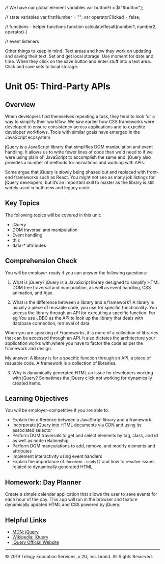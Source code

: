 // We have our global element variables
var buttonEl = $("#button");

// state variables
var firstNumber = "";
var operatorClicked = false;

// functions - helper functions
function calculateResult(number1, number2, operator) {

// event listeners

Other things to keep in mind.  Text areas and how they work on updating and saving their text.  Set and get local storage.  Use moment for date and time.  When they click on the save button and enter stuff into a text area.  Click and save sets to local storage.
 
# Unit 05: Third-Party APIs

## Overview
When developers find themselves repeating a task, they tend to look for a way to simplify their workflow. We saw earlier how CSS frameworks were developed to ensure consistency across applications and to expedite developer workflows. Tools with similar goals have emerged in the JavaScript ecosystem. 

jQuery is a JavaScript library that simplifies DOM manipulation and event handling. It allows us to write fewer lines of code than we'd need to if we were using plain ol' JavaScript to accomplish the same end. jQuery also provides a number of methods for animations and working with APIs.

Some argue that jQuery is slowly being phased out and replaced with front-end frameworks such as React. You might not see as many job listings for jQuery developers, but it’s an important skill to master as the library is still widely used in both new and legacy code. 

## Key Topics
The following topics will be covered in this unit:
* jQuery
* DOM traversal and manipulation
* Event handling
* this
* data-* attributes

## Comprehension Check
You will be employer-ready if you can answer the following questions: 
1. What is jQuery? jQuery is a JavaScript library designed to simplify HTML DOM tree traversal and manipulation, as well as event handling, CSS animation, and Ajax. 

2. What is the difference between a library and a framework? A library is usually a piece of reusable code, you use for specific functionality. You access the library through an API for executing a specific function. For eg You use JDBC as the API to look up the library that deals with database connection, retrieval of data.


When you are speaking of Frameworks, it is more of a collection of libraries that can be accessed through an API.  It also dictates the architecture your application works with,where you have to factor the code as per the framework and design.

My answer:
A library is for a specific function through an API, a piece of resuable code.  A framework is a collection of librairies.

3. Why is dynamically generated HTML an issue for developers working with jQuery?  Sometimes the jQuery click not working for dynamically created items.

## Learning Objectives
You will be employer-competitive if you are able to: 
* Explain the difference between a JavaScript library and a framework
* Incorporate jQuery into HTML documents via CDN and using its associated selector
* Perform DOM traversals to get and select elements by tag, class, and id as well as node relationship
* Perform DOM manipulations to add, remove, and modify elements and attributes
* Implement interactivity using event handlers
* Explain the importance of `document.ready()` and how to resolve issues related to dynamically generated HTML

## Homework: Day Planner
Create a simple calendar application that allows the user to save events for each hour of the day. This app will run in the browser and feature dynamically updated HTML and CSS powered by jQuery.

## Helpful Links
* [MDN: jQuery](https://developer.mozilla.org/en-US/docs/Glossary/jQuery)
* [Wikipedia: jQuery](https://en.wikipedia.org/wiki/JQuery)
* [jQuery Official Website](https://jquery.com/)


- - -
© 2019 Trilogy Education Services, a 2U, Inc. brand. All Rights Reserved.
